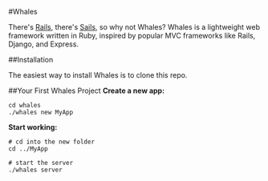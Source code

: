 #Whales

There's [Rails](https://github.com/rails/rails), there's [Sails](https://github.com/balderdashy/sails), so why not Whales? Whales
is a lightweight web framework written in Ruby, inspired by popular MVC frameworks like Rails, Django, and Express.


##Installation

The easiest way to install Whales is to clone this repo.

##Your First Whales Project
**Create a new app:**
```
cd whales
./whales new MyApp
```

**Start working:**
```
# cd into the new folder
cd ../MyApp

# start the server
./whales server
```
